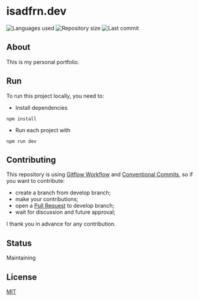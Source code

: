 # isadfrn.dev

![Languages used](https://img.shields.io/github/languages/count/isadfrn/isadfrn.dev?style=flat-square)
![Repository size](https://img.shields.io/github/repo-size/isadfrn/isadfrn.dev?style=flat-square)
![Last commit](https://img.shields.io/github/last-commit/isadfrn/isadfrn.dev?style=flat-square)

## About

This is my personal portfolio.

## Run

To run this project locally, you need to:

- Install dependencies

```shell
npm install
```

- Run each project with

```shell
npm run dev
```

## Contributing

This repository is using [Gitflow Workflow](https://www.atlassian.com/git/tutorials/comparing-workflows/gitflow-workflow) and [Conventional Commits](https://www.conventionalcommits.org/en/v1.0.0/), so if you want to contribute:

- create a branch from develop branch;
- make your contributions;
- open a [Pull Request](https://docs.github.com/en/pull-requests/collaborating-with-pull-requests/proposing-changes-to-your-work-with-pull-requests/creating-a-pull-request) to develop branch;
- wait for discussion and future approval;

I thank you in advance for any contribution.

## Status

Maintaining

## License

[MIT](./LICENSE)
